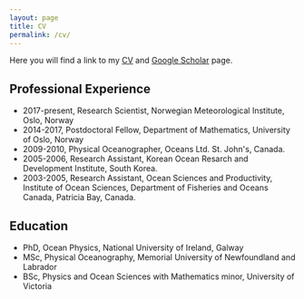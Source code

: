 ```yaml
---
layout: page
title: CV
permalink: /cv/
---
```


Here you will find a link to my [CV](GJSutherland_CV.pdf) and [Google Scholar](https://scholar.google.no/citations?user=ChCG72gAAAAJ&hl=en) page. 

## Professional Experience
* 2017-present,  Research Scientist, Norwegian Meteorological Institute, Oslo, Norway
* 2014-2017,  Postdoctoral Fellow, Department of Mathematics, University of Oslo, Norway 
* 2009-2010,  Physical Oceanographer, Oceans Ltd. St. John's, Canada. 
* 2005-2006,  Research Assistant, Korean Ocean Resarch and Development Institute, South Korea.
* 2003-2005, Research Assistant, Ocean Sciences and Productivity, Institute of Ocean Sciences, Department of Fisheries and Oceans Canada, Patricia Bay, Canada.

## Education
* PhD, Ocean Physics, National University of Ireland, Galway
* MSc, Physical Oceanography, Memorial University of Newfoundland and Labrador
* BSc, Physics and Ocean Sciences with Mathematics minor, University of Victoria

